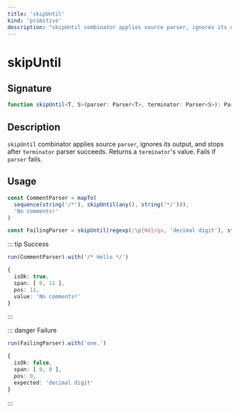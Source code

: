 ```yaml
---
title: 'skipUntil'
kind: 'primitive'
description: "skipUntil combinator applies source parser, ignores its output, and stops after terminator parser succeeds. Returns a terminator's value. Fails if parser fails."
---
```


# skipUntil <Primitive />

## Signature

```ts
function skipUntil<T, S>(parser: Parser<T>, terminator: Parser<S>): Parser<S>
```

## Description

`skipUntil` combinator applies source `parser`, ignores its output, and stops after `terminator` parser succeeds. Returns a `terminator`'s value. Fails if `parser` fails.

## Usage

```ts
const CommentParser = mapTo(
  sequence(string('/*'), skipUntil(any(), string('*/'))),
  'No comments!'
)

const FailingParser = skipUntil(regexp(/\p{Nd}/gu, 'decimal digit'), string('.'))
```

::: tip Success
```ts
run(CommentParser).with('/* Hello */')

{
  isOk: true,
  span: [ 0, 11 ],
  pos: 11,
  value: 'No comments!'
}
```
:::

::: danger Failure
```ts
run(FailingParser).with('one.')

{
  isOk: false,
  span: [ 0, 0 ],
  pos: 0,
  expected: 'decimal digit'
}
```
:::
